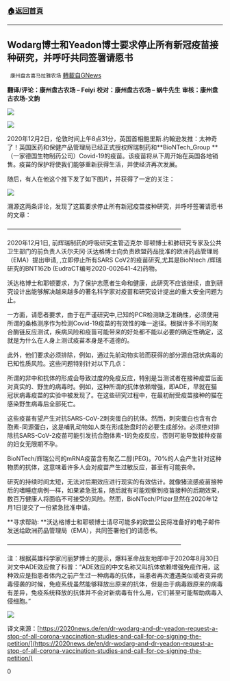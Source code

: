 ###  [:house:返回首頁](https://github.com/ourhimalayas/txt)
---

## Wodarg博士和Yeadon博士要求停止所有新冠疫苗接种研究，并呼吁共同签署请愿书
` 康州盘古喜马拉雅农场` [轉載自GNews](https://gnews.org/zh-hans/609981/)

**翻译/评论：康州盘古农场 – Feiyi**
**校对：康州盘古农场 – 蜗牛先生**
**审核：康州盘古农场-文韵**

![]()![](https://gnews-media-offload.s3.amazonaws.com/wp-content/uploads/2020/12/02070859/%E5%9B%BE%E7%89%871-2.png)

![]()![](https://gnews-media-offload.s3.amazonaws.com/wp-content/uploads/2020/12/02070907/%E5%9B%BE%E7%89%872.png)

2020年12月2日，伦敦时间上午8点31分，英国首相鲍里斯.约翰逊发推：太神奇了！英国医药和保健产品管理局已经正式授权辉瑞制药和**BioNTech\_Group **（一家德国生物制药公司）Covid-19的疫苗。该疫苗将从下周开始在英国各地销售。疫苗的保护将使我们能够重新获得生活，并使经济再次发展。

随后，有人在他这个推下发了如下图片，并获得了一定的关注：

![]()![](https://gnews-media-offload.s3.amazonaws.com/wp-content/uploads/2020/12/02071203/%E5%9B%BE%E7%89%873-1.png)

溯源这两条评论，发现了这篇要求停止所有新冠疫苗接种研究，并呼吁签署请愿书的文章：

—————————————————————————————

2020年12月1日, 前辉瑞制药的呼吸研究主管迈克尔·耶顿博士和肺研究专家及公共卫生部门的前负责人沃尔夫冈·沃达格博士向负责欧盟药品批准的欧洲药品管理局（EMA）提出申请, ,立即停止所有SARS CoV2的疫苗研究,尤其是BioNtech /辉瑞研究的BNT162b (EudraCT编号2020-002641-42)药物。

沃达格博士和耶顿要求，为了保护志愿者生命和健康，此研究不应该继续，直到研究设计出能够解决越来越多的著名科学家对疫苗和研究设计提出的重大安全问题为止。

一方面，请愿者要求，由于在严谨研究中,已知的PCR检测缺乏准确性，必须使用所谓的桑格测序作为检测Covid-19疫苗的有效性的唯一途径。根据许多不同的聚合酶链反应测试，疾病风险和疫苗可能带来的好处都不能以必要的确定性确定，这就是为什么在人身上测试疫苗本身是不道德的。

此外，他们要求必须排除，例如，通过先前动物实验而获得的部分源自冠状病毒的已知性质风险。这些问题特别针对以下几点：

所谓的非中和抗体的形成会导致过度的免疫反应，特别是当测试者在接种疫苗后面对真实的、野生的病毒时。例如，这种所谓的抗体依赖增强，即ADE，早就在猫冠状病毒疫苗的实验中被发现了。在这些研究过程中，在最初耐受疫苗接种的猫在感染野生病毒后全部死亡。

这些疫苗有望产生对抗SARS-CoV-2刺突蛋白的抗体。然而，刺突蛋白也含有合胞素-同源蛋白，这是哺乳动物如人类在形成胎盘时的必要生成部分。必须绝对排除抗SARS-CoV-2疫苗可能引发抗合胞体素-1的免疫反应，否则可能导致接种疫苗的妇女无限期不孕。

BioNTech/辉瑞公司的mRNA疫苗含有聚乙二醇(PEG)。70%的人会产生针对这种物质的抗体，这意味着许多人会对疫苗产生过敏反应，甚至有可能丧命。

研究的持续时间太短，无法对后期效应进行现实的有效估计。就像猪流感疫苗接种后的嗜睡症病例一样，如果紧急批准，随后就有可能观察到疫苗接种的后期效果，数百万健康人将面临不可接受的风险。然而，BioNTech/Pfizer显然在2020年12月1日提交了一份紧急批准申请。

**寻求帮助: **沃达格博士和耶顿博士请尽可能多的欧盟公民将准备好的电子邮件发送给欧洲药品管理局（EMA），共同签署他们的请愿书。

—————————————————————————————

注：根据英雄科学家闫丽梦博士的提示，爆料革命战友地郎中于2020年8月30日对文中ADE效应做了科普：“ADE效应的中文名称又叫抗体依赖增强免疫作用，这种效应是指患者体内之前产生过一种病毒的抗体，当患者再次遭遇类似或者变异病毒侵袭的时候，免疫系统虽然能够释放出原来的抗体，但是由于病毒跟原来的病毒有差异，免疫系统释放的抗体并不会对新病毒有什么用，它们甚至可能帮助病毒入侵细胞。”

![]()![](https://gnews-media-offload.s3.amazonaws.com/wp-content/uploads/2020/12/02071157/%E5%9B%BE%E7%89%874-1.png)

译文来源：[https://2020news.de/en/dr-wodarg-and-dr-yeadon-request-a-stop-of-all-corona-vaccination-studies-and-call-for-co-signing-the-petition/](https://2020news.de/en/dr-wodarg-and-dr-yeadon-request-a-stop-of-all-corona-vaccination-studies-and-call-for-co-signing-the-petition/)

0
